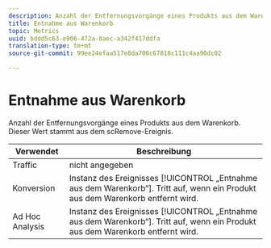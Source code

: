 ```yaml
---
description: Anzahl der Entfernungsvorgänge eines Produkts aus dem Warenkorb. Dieser Wert stammt aus dem scRemove-Ereignis.
title: Entnahme aus Warenkorb
topic: Metrics
uuid: bddd5c63-e906-472a-8aec-a342f417ddfa
translation-type: tm+mt
source-git-commit: 99ee24efaa517e8da700c67818c111c4aa90dc02

---
```



# Entnahme aus Warenkorb

Anzahl der Entfernungsvorgänge eines Produkts aus dem Warenkorb. Dieser Wert stammt aus dem scRemove-Ereignis.

| Verwendet | Beschreibung |
|---|---|
| Traffic | nicht angegeben |
| Konversion | Instanz des Ereignisses [!UICONTROL „Entnahme aus dem Warenkorb“]. Tritt auf, wenn ein Produkt aus dem Warenkorb entfernt wird. |
| Ad Hoc Analysis | Instanz des Ereignisses [!UICONTROL „Entnahme aus dem Warenkorb“]. Tritt auf, wenn ein Produkt aus dem Warenkorb entfernt wird. |

